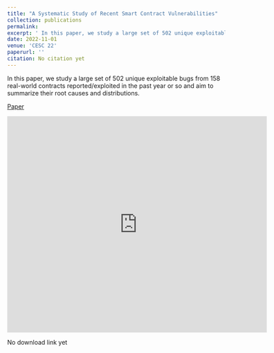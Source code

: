 ```yaml
---
title: "A Systematic Study of Recent Smart Contract Vulnerabilities"
collection: publications
permalink: 
excerpt: ' In this paper, we study a large set of 502 unique exploitable bugs from 158 real-world contracts reported/exploited in the past year or so and aim to summarize their root causes and distributions.'
date: 2022-11-01
venue: 'CESC 22'
paperurl: ''
citation: No citation yet
---
```

In this paper, we study a large set of 502 unique exploitable bugs from 158 real-world contracts reported/exploited in the past year or so and aim to summarize their root causes and distributions.

[Paper](http://NioTheFirst.github.io/files/CESC_final.pdf)

<embed src="http://NioTheFirst.github.io/files/paper1.pdf" type="application/pdf" width="600px" height="500px" />

No download link yet

  


